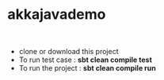 # akkajavademo

<br>
<ul >
  <li >clone or download this project</li>
  <li >To run test case  : <b>sbt clean compile test</b></li>
  <li >To run the project : <b>sbt clean compile run</b></li>
</ul>